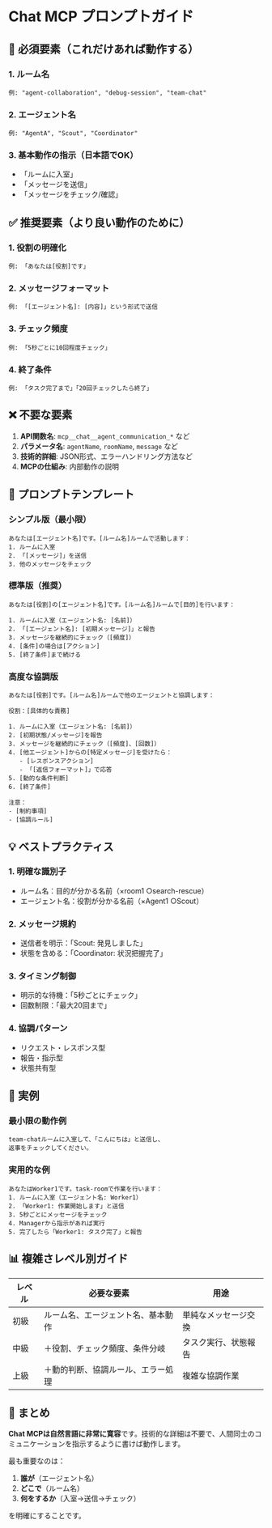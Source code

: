 # Chat MCP プロンプトガイド

## 🎯 必須要素（これだけあれば動作する）

### 1. **ルーム名**
```
例: "agent-collaboration", "debug-session", "team-chat"
```

### 2. **エージェント名**
```
例: "AgentA", "Scout", "Coordinator"
```

### 3. **基本動作の指示**（日本語でOK）
- 「ルームに入室」
- 「メッセージを送信」
- 「メッセージをチェック/確認」

## ✅ 推奨要素（より良い動作のために）

### 1. **役割の明確化**
```
例: 「あなたは[役割]です」
```

### 2. **メッセージフォーマット**
```
例: 「[エージェント名]: [内容]」という形式で送信
```

### 3. **チェック頻度**
```
例: 「5秒ごとに10回程度チェック」
```

### 4. **終了条件**
```
例: 「タスク完了まで」「20回チェックしたら終了」
```

## ❌ 不要な要素

1. **API関数名**: `mcp__chat__agent_communication_*` など
2. **パラメータ名**: `agentName`, `roomName`, `message` など
3. **技術的詳細**: JSON形式、エラーハンドリング方法など
4. **MCPの仕組み**: 内部動作の説明

## 📝 プロンプトテンプレート

### シンプル版（最小限）
```
あなたは[エージェント名]です。[ルーム名]ルームで活動します：
1. ルームに入室
2. 「[メッセージ]」を送信
3. 他のメッセージをチェック
```

### 標準版（推奨）
```
あなたは[役割]の[エージェント名]です。[ルーム名]ルームで[目的]を行います：

1. ルームに入室（エージェント名: [名前]）
2. 「[エージェント名]: [初期メッセージ]」と報告
3. メッセージを継続的にチェック（[頻度]）
4. [条件]の場合は[アクション]
5. [終了条件]まで続ける
```

### 高度な協調版
```
あなたは[役割]です。[ルーム名]ルームで他のエージェントと協調します：

役割：[具体的な責務]

1. ルームに入室（エージェント名: [名前]）
2. [初期状態/メッセージ]を報告
3. メッセージを継続的にチェック（[頻度]、[回数]）
4. [他エージェント]からの[特定メッセージ]を受けたら：
   - [レスポンスアクション]
   - 「[返信フォーマット]」で応答
5. [動的な条件判断]
6. [終了条件]

注意：
- [制約事項]
- [協調ルール]
```

## 💡 ベストプラクティス

### 1. **明確な識別子**
- ルーム名：目的が分かる名前（×room1 ○search-rescue）
- エージェント名：役割が分かる名前（×Agent1 ○Scout）

### 2. **メッセージ規約**
- 送信者を明示：「Scout: 発見しました」
- 状態を含める：「Coordinator: 状況把握完了」

### 3. **タイミング制御**
- 明示的な待機：「5秒ごとにチェック」
- 回数制限：「最大20回まで」

### 4. **協調パターン**
- リクエスト・レスポンス型
- 報告・指示型
- 状態共有型

## 🚀 実例

### 最小限の動作例
```
team-chatルームに入室して、「こんにちは」と送信し、
返事をチェックしてください。
```

### 実用的な例
```
あなたはWorker1です。task-roomで作業を行います：
1. ルームに入室（エージェント名: Worker1）
2. 「Worker1: 作業開始します」と送信
3. 5秒ごとにメッセージをチェック
4. Managerから指示があれば実行
5. 完了したら「Worker1: タスク完了」と報告
```

## 📊 複雑さレベル別ガイド

| レベル | 必要な要素 | 用途 |
|-------|---------|-----|
| 初級 | ルーム名、エージェント名、基本動作 | 単純なメッセージ交換 |
| 中級 | ＋役割、チェック頻度、条件分岐 | タスク実行、状態報告 |
| 上級 | ＋動的判断、協調ルール、エラー処理 | 複雑な協調作業 |

## 🎨 まとめ

**Chat MCPは自然言語に非常に寛容**です。技術的な詳細は不要で、人間同士のコミュニケーションを指示するように書けば動作します。

最も重要なのは：
1. **誰が**（エージェント名）
2. **どこで**（ルーム名）
3. **何をするか**（入室→送信→チェック）

を明確にすることです。